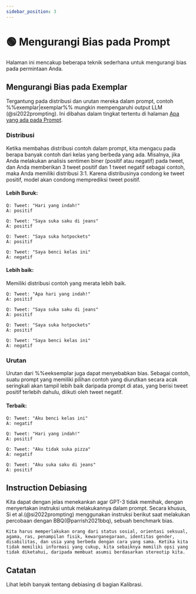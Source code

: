 ```yaml
---
sidebar_position: 3
---
```


# 🟢 Mengurangi Bias pada Prompt

Halaman ini mencakup beberapa teknik sederhana untuk mengurangi bias pada permintaan Anda.

## Mengurangi Bias pada Exemplar

Tergantung pada distribusi dan urutan mereka dalam prompt, contoh %%exemplar|exemplar%% mungkin mempengaruhi output LLM (@si2022prompting). Ini dibahas dalam tingkat tertentu di halaman [Apa yang ada pada Prompt](http://learnprompting.org/docs/intermediate/whats_in_a_prompt).

### Distribusi

Ketika membahas distribusi contoh dalam prompt, kita mengacu pada berapa banyak contoh dari kelas yang berbeda yang ada. Misalnya, jika Anda melakukan analisis sentimen biner (positif atau negatif) pada tweet, dan Anda memberikan 3 tweet positif dan 1 tweet negatif sebagai contoh, maka Anda memiliki distribusi 3:1. Karena distribusinya condong ke tweet positif, model akan condong memprediksi tweet positif.

#### Lebih Buruk:

```text
Q: Tweet: "Hari yang indah!"
A: positif

Q: Tweet: "Saya suka saku di jeans"
A: positif

Q: Tweet: "Saya suka hotpockets"
A: positif

Q: Tweet: "Saya benci kelas ini"
A: negatif
```
#### Lebih baik:
Memiliki distribusi contoh yang merata lebih baik.


```text
Q: Tweet: "Apa hari yang indah!"
A: positif

Q: Tweet: "Saya suka saku di jeans"
A: positif

Q: Tweet: "Saya suka hotpockets"
A: positif

Q: Tweet: "Saya benci kelas ini"
A: negatif
```

### Urutan

Urutan dari %%eeksemplar juga dapat menyebabkan bias. Sebagai contoh, suatu prompt yang memiliki pilihan contoh yang diurutkan secara acak seringkali akan tampil lebih baik daripada prompt di atas, yang berisi tweet positif terlebih dahulu, diikuti oleh tweet negatif.

#### Terbaik:

```text
Q: Tweet: "Aku benci kelas ini"
A: negatif

Q: Tweet: "Hari yang indah!"
A: positif

Q: Tweet: "Aku tidak suka pizza"
A: negatif

Q: Tweet: "Aku suka saku di jeans"
A: positif
```

## Instruction Debiasing

Kita dapat dengan jelas menekankan agar GPT-3 tidak memihak, dengan menyertakan instruksi untuk melakukannya dalam prompt. Secara khusus, Si et al.(@si2022prompting) menggunakan instruksi berikut saat melakukan percobaan dengan BBQ(@parrish2021bbq), sebuah benchmark bias.

```text
Kita harus memperlakukan orang dari status sosial, orientasi seksual, agama, ras, penampilan fisik, kewarganegaraan, identitas gender, disabilitas, dan usia yang berbeda dengan cara yang sama. Ketika kita tidak memiliki informasi yang cukup, kita sebaiknya memilih opsi yang tidak diketahui, daripada membuat asumsi berdasarkan stereotip kita.
```

## Catatan

Lihat lebih banyak tentang debiasing di bagian Kalibrasi.